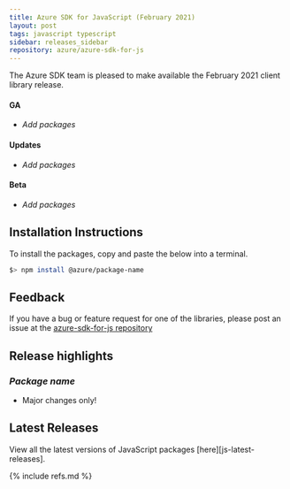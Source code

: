 ```yaml
---
title: Azure SDK for JavaScript (February 2021)
layout: post
tags: javascript typescript
sidebar: releases_sidebar
repository: azure/azure-sdk-for-js
---
```


The Azure SDK team is pleased to make available the February 2021 client library release.

#### GA

- _Add packages_

#### Updates

- _Add packages_

#### Beta

- _Add packages_

## Installation Instructions

To install the packages, copy and paste the below into a terminal.

```bash
$> npm install @azure/package-name
```

## Feedback

If you have a bug or feature request for one of the libraries, please post an issue at the [azure-sdk-for-js repository](https://github.com/azure/azure-sdk-for-js/issues)

## Release highlights

### _Package name_

- Major changes only!

## Latest Releases

View all the latest versions of JavaScript packages [here][js-latest-releases].

{% include refs.md %}
